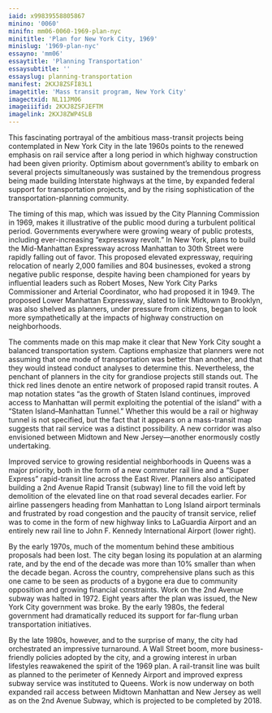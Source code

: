 ```yaml
---
iaid: x99839558805867
minino: '0060'
minifn: mm06-0060-1969-plan-nyc
minititle: 'Plan for New York City, 1969'
minislug: '1969-plan-nyc'
essayno: 'mm06'
essaytitle: 'Planning Transportation'
essaysubtitle: ''
essayslug: planning-transportation
manifest: 2KXJ8ZSFI83L1
imagetitle: 'Mass transit program, New York City'
imagectxid: NL11JM06
imageiiifid: 2KXJ8ZSFJEFTM
imagelink: 2KXJ8ZWP4SLB
---
```

This fascinating portrayal of the ambitious mass-transit projects being contemplated in New York City in the late 1960s points to the renewed emphasis on rail service after a long period in which highway construction had been given priority. Optimism about government’s ability to embark on several projects simultaneously was sustained by the tremendous progress being made building Interstate highways at the time, by expanded federal support for transportation projects, and by the rising sophistication of the transportation-planning community. 

The timing of this map, which was issued by the City Planning Commission in 1969, makes it illustrative of the public mood during a turbulent political period. Governments everywhere were growing weary of public protests, including ever-increasing “expressway revolt.” In New York, plans to build the Mid-Manhattan Expressway across Manhattan to 30th Street were rapidly falling out of favor. This proposed elevated expressway, requiring relocation of nearly 2,000 families and 804 businesses, evoked a strong negative public response, despite having been championed for years by influential leaders such as Robert Moses, New York City Parks Commissioner and Arterial Coordinator, who had proposed it in 1949. The proposed Lower Manhattan Expressway, slated to link Midtown to Brooklyn, was also shelved as planners, under pressure from citizens, began to look more sympathetically at the impacts of highway construction on neighborhoods. 

The comments made on this map make it clear that New York City sought a balanced transportation system. Captions emphasize that planners were not assuming that one mode of transportation was better than another, and that they would instead conduct analyses to determine this. Nevertheless, the penchant of planners in the city for grandiose projects still stands out. The thick red lines denote an entire network of proposed rapid transit routes. A map notation states “as the growth of Staten Island continues, improved access to Manhattan will permit exploiting the potential of the island” with a “Staten Island–Manhattan Tunnel.” Whether this would be a rail or highway tunnel is not specified, but the fact that it appears on a mass-transit map suggests that rail service was a distinct possibility. A new corridor was also envisioned between Midtown and New Jersey—another enormously costly undertaking. 

Improved service to growing residential neighborhoods in Queens was a major priority, both in the form of a new commuter rail line and a “Super Express” rapid-transit line across the East River. Planners also anticipated building a 2nd Avenue Rapid Transit (subway) line to fill the void left by demolition of the elevated line on that road several decades earlier. For airline passengers heading from Manhattan to Long Island airport terminals and frustrated by road congestion and the paucity of transit service, relief was to come in the form of new highway links to LaGuardia Airport and an entirely new rail line to John F. Kennedy International Airport (lower right). 

By the early 1970s, much of the momentum behind these ambitious proposals had been lost. The city began losing its population at an alarming rate, and by the end of the decade was more than 10% smaller than when the decade began. Across the country, comprehensive plans such as this one came to be seen as products of a bygone era due to community opposition and growing financial constraints. Work on the 2nd Avenue subway was halted in 1972. Eight years after the plan was issued, the New York City government was broke. By the early 1980s, the federal government had dramatically reduced its support for far-flung urban transportation initiatives. 

By the late 1980s, however, and to the surprise of many, the city had orchestrated an impressive turnaround. A Wall Street boom, more business-friendly policies adopted by the city, and a growing interest in urban lifestyles reawakened the spirit of the 1969 plan. A rail-transit line was built as planned to the perimeter of Kennedy Airport and improved express subway service was instituted to Queens. Work is now underway on both expanded rail access between Midtown Manhattan and New Jersey as well as on the 2nd Avenue Subway, which is projected to be completed by 2018. 





